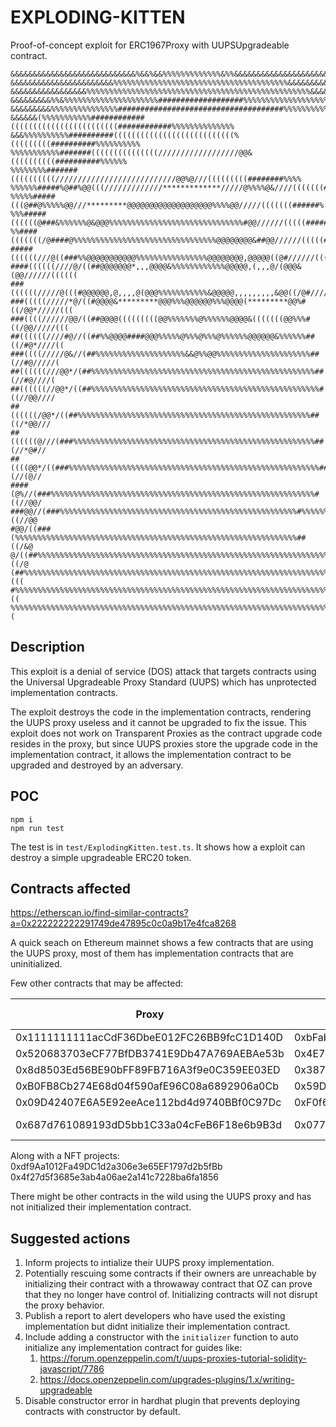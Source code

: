 # EXPLODING-KITTEN

Proof-of-concept exploit for ERC1967Proxy with UUPSUpgradeable contract.

```
&&&&&&&&&&&&&&&&&&&&&&&&&&&&%&&%&&%%%%%%%%%%%%%&%%&&&&&&&&&&&&&&&&&&&&&&&&&&&&&&
&&&&&&&&&&&&&&&&&&&&&&&%%%%%%%%%%%%%%%%%%%%%%%%%%%%%%%%%%%%%%%&&&&&&&&&&&&&&&&&&
&&&&&&&&&&&&&&&&&%%%%%%%%%%%%%%%%%%%%%%%%%%%%%%%%%%%%%%%%%%%%%%%%%%&&&&&&&&&&&&&
&&&&&&&&&%%&%%%%%%%%%%%%%%%%%%%%%###################%%%%%%%%%%%%%%%%%%%%%&&&&&&&
&&&&&&&&&%%%%%%%%%%%%%%%#####################################%%%%%%%%%%%%%%%%&&&
&&&&&&(%%%%%%%%%%%############((((((((((((((((((((((((############%%%%%%%%%%%%%%
&&&%%%%%%%%%%##########(((((((((((((((((((((((((((%(((((((((##########%%%%%%%%%%
%%%%%%%%%%%#######(((((((((((((((//////////////////@@&((((((((((##########%%%%%%
%%%%%%%%#######((((((((((///////////////////////////@@%@///(((((((((########%%%%
%%%%%%#####%@##%@@(((/////////////*************/////@%%%%@&////(((((((########%%
%%%%%#####(((@##@%%%%%@@///*********@@@@@@@@@@@@@@@@@@@%%%%@@/////(((((((######%
%%%#####((((((@###&%%%%%%@&@@@%%%%%%%%%%%%%%%%%%%%%%%%%%%%%%#@@//////(((((######
%%####(((((((/@####@%%%%%%%%%%%%%%%%%%%%%%%%%%%%%%%%@@@@@@@@&##@@//////(((((####
#####((((((///@((###%%@@@@@@@@@@@%%%%%%%%%%%%%%%%@@@@@@@@,@@@@@((@#//////(((((##
####((((((////@/((##@@@@@@@*,,,@@@@&%%%%%%%%%%%%@@@@@,(,,,@/(@@@&(@@//////((((((
###((((((/////@(((#@@@@@@,@,,,,@(@@@%%%%%%%%%%%&@@@@@,,,,,,,,,&@@((/@#/////(((((
###(((((/////*@/((#@@@@&*********@@@%%%@@@@@@%%%@@@@(*********@@%#((/@@*/////(((
###((((//////@@/((##@@@@(((((((((@@%%%%%%%@%%%%%%@@@@&(((((((@@%%%#((/@@/////(((
##((((((////#@//((##%%@@@@####@@@%%%%%@%%%@%%%@%%%%%%@@@@@@&%%%%%%##((/#@*////((
###((((/////@&//(##%%%%%%%%%%%%%%%%%%%%&&@%%@@%%%%%%%%%%%%%%%%%%%%%##(//#@/////(
##((((((///@@*/(##%%%%%%%%%%%%%%%%%%%%%%%%%%%%%%%%%%%%%%%%%%%%%%%%%%##(//#@////(
##((((((//@@*/((##%%%%%%%%%%%%%%%%%%%%%%%%%%%%%%%%%%%%%%%%%%%%%%%%%%%#((//@@////
##((((((/@@*/((##%%%%%%%%%%%%%%%%%%%%%%%%%%%%%%%%%%%%%%%%%%%%%%%%%%%%##((/*@@///
##((((((@///(###%%%%%%%%%%%%%%%%%%%%%%%%%%%%%%%%%%%%%%%%%%%%%%%%%%%%%%##(//*@#//
##((((@@*/((###%%%%%%%%%%%%%%%%%%%%%%%%%%%%%%%%%%%%%%%%%%%%%%%%%%%%%%%%##(//(@//
####(@%//(###%%%%%%%%%%%%%%%%%%%%%%%%%%%%%%%%%%%%%%%%%%%%%%%%%%%%%%%%%%%#((//@@/
###@@//(###%%%%%%%%%%%%%%%%%%%%%%%%%%%%%%%%%%%%%%%%%%%%%%%%%%%%%#%%%%%%%##((//@@
#@@/((###(%%%%%%%%%%%%%%%%%%%%%%%%%%%%%%%%%%%%%%%%%%%%%%%%%%%%%%%%%%%%%%%##((/&@
@/((##%%%%%%%%%%%%%%%%%%%%%%%%%%%%%%%%%%%%%%%%%%%%%%%%%%%%%%%%%%%%%%%%%%%###((/@
(##%%%%%%%%%%%%%%%%%%%%%%%%%%%%%%%%%%%%%%%%%%%%%%%%%%%%%%%%%%%%%%%%%%%%%%%###(((
#%%%%%%%%%%%%%%%%%%%%%%%%%%%%%%%%%%%%%%%%%%%%%%%%%%%%%%%%%%%%%%%%%%%%%%%%%%###((
%%%%%%%%%%%%%%%%%%%%%%%%%%%%%%%%%%%%%%%%%%%%%%%%%%%%%%%%%%%%%%%%%%%%%%%%%%%%%##(
```

## Description

This exploit is a denial of service (DOS) attack that targets contracts using the Universal Upgradeable Proxy Standard (UUPS) which has unprotected implementation contracts. 

The exploit destroys the code in the implementation contracts, rendering the UUPS proxy useless and it cannot be upgraded to fix the issue. This exploit does not work on Transparent Proxies as the contract upgrade code resides in the proxy, but since UUPS proxies store the upgrade code in the implementation contract, it allows the implementation contract to be upgraded and destroyed by an adversary. 

## POC

```
npm i
npm run test
```

The test is in `test/ExplodingKitten.test.ts`. It shows how a exploit can destroy a simple upgradeable ERC20 token.

## Contracts affected

https://etherscan.io/find-similar-contracts?a=0x222222222291749de47895c0c0a9b17e4fca8268

A quick seach on Ethereum mainnet shows a few contracts that are using the UUPS proxy, most of them has implementation contracts that are uninitialized. 

Few other contracts that may be affected:

| Proxy                                      | Implementation                             | Est. Value |
| ------------------------------------------ | ------------------------------------------ | ---------- |
| 0x1111111111acCdF36DbeE012FC26BB9fcC1D140D | 0xbFab91ed6E48D3D488808292170C6E97231DaaD7 | 7k         |
| 0x520683703eCF77BfDB3741E9Db47A769AEBAe53b | 0x4E76ea9C362696e584B48eC4240e0E8717690C7F | 118k       |
| 0x8d8503Ed56BE90bFF89FB716A3f9e0C359EE03ED | 0x387f3C9d3E51f993852E62e0148A141e85439c7d | 40k        |
| 0xB0FB8Cb274E68d04f590afE96C08a6892906a0Cb | 0x59D07Ba461BF4d2d27aec142b172303AD731157e | 31k        |
| 0x09D42407E6A5E92eeAce112bd4d9740BBf0C97Dc | 0xF0f6D791613cD44c4d06dD765A84E31E15f6767F | 590k       |
| 0x687d761089193dD5bb1C33a04cFeB6F18e6b9B3d | 0x0771017cbF77b5A4551864aD1461C6e8Ea4bd506 | 1.4 mil    |

Along with a NFT projects:
0xdf9Aa1012Fa49DC1d2a306e3e65EF1797d2b5fBb 0x4f27d5f3685e3ab4a06ae2a141c7228ba6fa1856

There might be other contracts in the wild using the UUPS proxy and has not initialized their implementation contract. 

## Suggested actions

1. Inform projects to intialize their UUPS proxy implementation.
2. Potentially rescuing some contracts if their owners are unreachable by initializing their contract with a throwaway contract that OZ can prove that they no longer have control of. Initializing contracts will not disrupt the proxy behavior.
3. Publish a report to alert developers who have used the existing implementation but didnt initialize their implementation contract.
4. Include adding a constructor with the `initializer` function to auto initialize any implementation contract for guides like:
   1. https://forum.openzeppelin.com/t/uups-proxies-tutorial-solidity-javascript/7786
   2. https://docs.openzeppelin.com/upgrades-plugins/1.x/writing-upgradeable
5. Disable constructor error in hardhat plugin that prevents deploying contracts with constructor by default.
